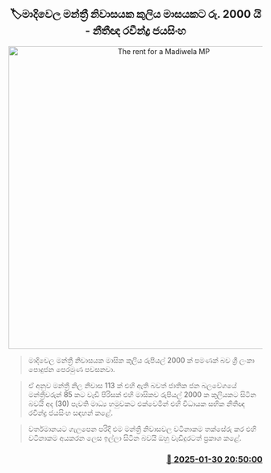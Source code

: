 <p align='center'><b><h2 align='center' title='The rent for a Madiwela MP's house is Rs. 2000 per month - Lawyer Ravindra Jayasinghe'>🏷මාදිවෙල මන්ත්‍රී නිවාසයක කුලිය මාසයකට රු. 2000 යි - නීතීඥ රවීන්ද්‍ර ජයසිංහ</h2></b></p>
<p align='center'><img src='https://helakuru.sgp1.cdn.digitaloceanspaces.com/esana/images/lib/ravindra-nn.jpg' width='600' alt='The rent for a Madiwela MP's house is Rs. 2000 per month - Lawyer Ravindra Jayasinghe'></p>

> මාදිවෙල මන්ත්‍රී නිවාසයක මාසික කුලිය රුපියල් 2000 ක් පමණක් බව ශ්‍රී ලංකා පොදුජන පෙරමුණ පවසනවා.

> ඒ අනුව මන්ත්‍රී නිල නිවාස 113 ක් එහි ඇති බවත් ජාතික ජන බලවේගයේ මන්ත්‍රීවරුන් 85 කට වැඩි පිරිසක් එහි මාසික​ව රුපියල් 2000 ක කුලියකට සිටින බවයි අද (30) පැවති මාධ්‍ය හමුවකට එක්වෙමින් එහි විධායක සභික නීතීඥ රවීන්ද්‍ර ජයසිංහ සඳහන් කළේ.

> වර්තමානයට ගැලපෙන පරිදි එම මන්ත්‍රී නිවාසවල වටිනාකම තක්සේරු කර එහි වටිනාකම අයකරන ලෙස ඉල්ලා සිටින බවයි ඔහු වැඩිදුරටත් ප්‍රකාශ කළේ.



<h3 align='right'><a href='https://www.helakuru.lk/esana/p/107032/'>📅 2025-01-30 20:50:00</a></h3>
